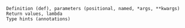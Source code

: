       Definition (def), parameters (positional, named, *args, **kwargs)
      Return values, lambda
      Type hints (annotations)
 